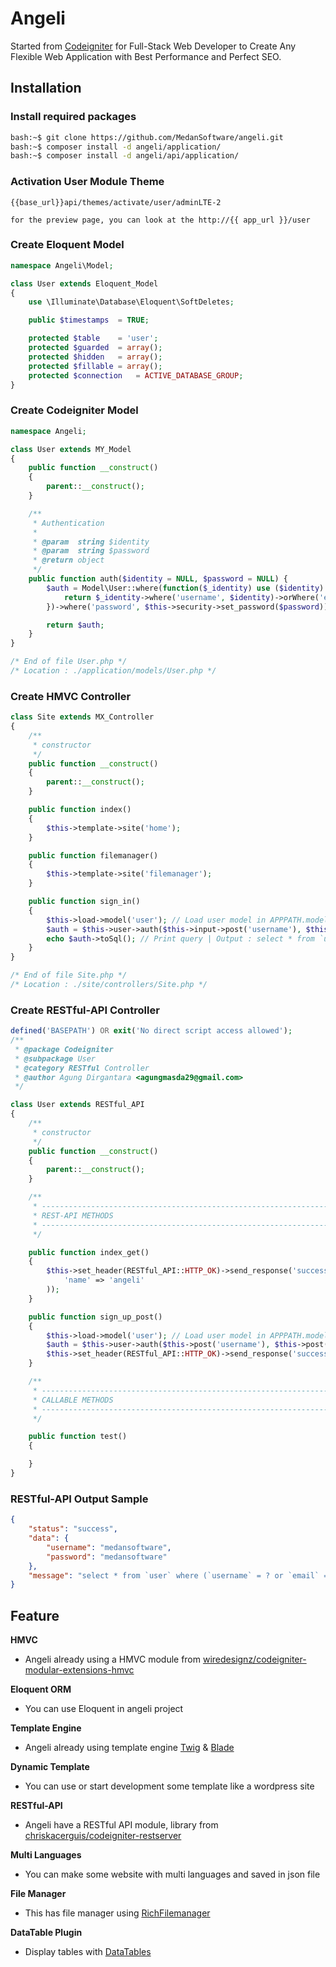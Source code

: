 # Angeli

Started from [Codeigniter](https://codeigniter.com) for Full-Stack Web Developer to Create Any Flexible Web Application with Best Performance and Perfect SEO.

## Installation

### Install required packages

```bash
bash:~$ git clone https://github.com/MedanSoftware/angeli.git
bash:~$ composer install -d angeli/application/
bash:~$ composer install -d angeli/api/application/
```

### Activation User Module Theme

```text
{{base_url}}api/themes/activate/user/adminLTE-2

for the preview page, you can look at the http://{{ app_url }}/user
```

### Create Eloquent Model

```php
namespace Angeli\Model;

class User extends Eloquent_Model
{
	use \Illuminate\Database\Eloquent\SoftDeletes;

	public $timestamps	= TRUE;

	protected $table	= 'user';
	protected $guarded	= array();
	protected $hidden	= array();
	protected $fillable	= array();
	protected $connection	= ACTIVE_DATABASE_GROUP;
}

```

### Create Codeigniter Model

```php
namespace Angeli;

class User extends MY_Model
{
	public function __construct()
	{
		parent::__construct();
	}

	/**
	 * Authentication
	 * 
	 * @param  string $identity
	 * @param  string $password
	 * @return object
	 */
	public function auth($identity = NULL, $password = NULL) {
		$auth = Model\User::where(function($_identity) use ($identity) { 
			return $_identity->where('username', $identity)->orWhere('email', $identity);
		})->where('password', $this->security->set_password($password));

		return $auth;
	}
}

/* End of file User.php */
/* Location : ./application/models/User.php */
```

### Create HMVC Controller

```php
class Site extends MX_Controller
{
	/**
	 * constructor
	 */
	public function __construct()
	{
		parent::__construct();
	}

	public function index()
	{
		$this->template->site('home');
	}

	public function filemanager()
	{
		$this->template->site('filemanager');
	}

	public function sign_in()
	{
		$this->load->model('user'); // Load user model in APPPATH.models/
		$auth = $this->user->auth($this->input->post('username'), $this->input->post('password')); // Call model method
		echo $auth->toSql(); // Print query | Output : select * from `user` where (`username` = ? or `email` = ?) and `password` = ? and `user`.`deleted_at` is null
	}
}

/* End of file Site.php */
/* Location : ./site/controllers/Site.php */
```

### Create RESTful-API Controller

```php
defined('BASEPATH') OR exit('No direct script access allowed');
/**
 * @package Codeigniter
 * @subpackage User
 * @category RESTful Controller
 * @author Agung Dirgantara <agungmasda29@gmail.com>
 */

class User extends RESTful_API
{
	/**
	 * constructor
	 */
	public function __construct()
	{
		parent::__construct();
	}

	/**
	 * ----------------------------------------------------------------------------------------------------
	 * REST-API METHODS
	 * ----------------------------------------------------------------------------------------------------
	 */

	public function index_get()
	{
		$this->set_header(RESTful_API::HTTP_OK)->send_response('success', array(
			'name' => 'angeli'
		));
	}

	public function sign_up_post()
	{
		$this->load->model('user'); // Load user model in APPPATH.models/
		$auth = $this->user->auth($this->post('username'), $this->post('password')); // Call model method
		$this->set_header(RESTful_API::HTTP_OK)->send_response('success', $this->post(), $auth->toSql()); // for the output display, let's seet at the RESTful-API Output Sample
	}

	/**
	 * ----------------------------------------------------------------------------------------------------
	 * CALLABLE METHODS
	 * ----------------------------------------------------------------------------------------------------
	 */

	public function test()
	{

	}
}
```

### RESTful-API Output Sample

```json
{
    "status": "success",
    "data": {
        "username": "medansoftware",
        "password": "medansoftware"
    },
    "message": "select * from `user` where (`username` = ? or `email` = ?) and `password` = ? and `user`.`deleted_at` is null"
}
```

## Feature

**HMVC** 
- Angeli already using a HMVC module from [wiredesignz/codeigniter-modular-extensions-hmvc](https://bitbucket.org/wiredesignz/codeigniter-modular-extensions-hmvc/src)

**Eloquent ORM**
- You can use Eloquent in angeli project

**Template Engine**
- Angeli already using template engine [Twig](https://twig.symfony.com) & [Blade](https://laravel.com/docs/7.x/blade)

**Dynamic Template**
- You can use or start development some template like a wordpress site

**RESTful-API**
- Angeli have a RESTful API module, library from [chriskacerguis/codeigniter-restserver](https://github.com/chriskacerguis/codeigniter-restserver)

**Multi Languages**
- You can make some website with multi languages and saved in json file

**File Manager**
- This has file manager using [RichFilemanager](https://github.com/psolom/RichFilemanager)

**DataTable Plugin**
- Display tables with [DataTables](https://datatables.net)
